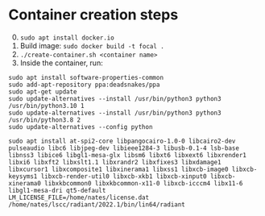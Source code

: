 # Container creation steps

0. `sudo apt install docker.io`
1. Build image: `sudo docker build -t focal .`
2. `./create-container.sh <container name>`
3. Inside the container, run:

```
sudo apt install software-properties-common
sudo add-apt-repository ppa:deadsnakes/ppa
sudo apt-get update
sudo update-alternatives --install /usr/bin/python3 python3 /usr/bin/python3.10 1
sudo update-alternatives --install /usr/bin/python3 python3 /usr/bin/python3.8 2
sudo update-alternatives --config python

sudo apt install at-spi2-core libpangocairo-1.0-0 libcairo2-dev pulseaudio libc6 libjpeg-dev libieee1284-3 libusb-0.1-4 lsb-base libnss3 libice6 libgl1-mesa-glx libsm6 libxt6 libxext6 libxrender1 libxi6 libxft2 libxslt1.1 libxrandr2 libxfixes3 libxdamage1 libxcursor1 libxcomposite1 libxinerama1 libxss1 libxcb-image0 libxcb-keysyms1 libxcb-render-util0 libxcb-xkb1 libxcb-xinput0 libxcb-xinerama0 libxkbcommon0 libxkbcommon-x11-0 libxcb-icccm4 libx11-6 libgl1-mesa-dri qt5-default
LM_LICENSE_FILE=/home/nates/license.dat /home/nates/lscc/radiant/2022.1/bin/lin64/radiant
```
